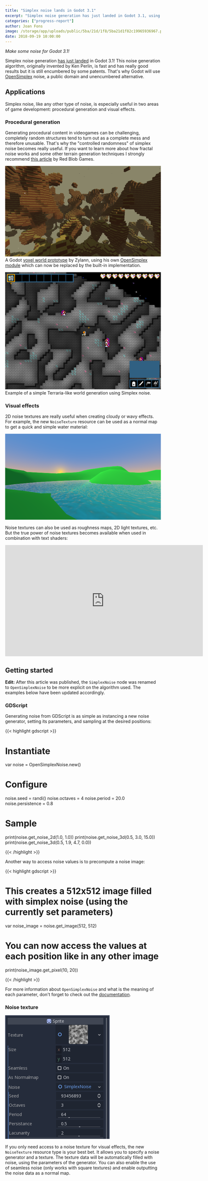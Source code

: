 ```yaml
---
title: "Simplex noise lands in Godot 3.1"
excerpt: "Simplex noise generation has just landed in Godot 3.1, using the unencumbered OpenSimplex implementation. It allows generation of 2D, 3D and 4D noise with a few lines of code with applications for procedural generation and visual effects."
categories: ["progress-report"]
author: Joan Fons
image: /storage/app/uploads/public/5ba/21d/1f8/5ba21d1f82c19965936967.png
date: 2018-09-19 10:00:00
---
```


*Make some noise for Godot 3.1!*

Simplex noise generation [has just landed](https://github.com/godotengine/godot/pull/21569) in Godot 3.1! This noise generation algorithm, originally invented by Ken Perlin, is fast and has really good results but it is still encumbered by some patents. That's why Godot will use [OpenSimplex](https://github.com/smcameron/open-simplex-noise-in-c) noise, a public domain and unencumbered alternative.

## Applications

Simplex noise, like any other type of noise, is especially useful in two areas of game development: procedural generation and visual effects.

### Procedural generation

Generating procedural content in videogames can be challenging, completely random structures tend to turn out as a complete mess and therefore unusable. That's why the "controlled randomness" of simplex noise becomes really useful. If you want to learn more about how fractal noise works and some other terrain generation techniques I strongly recommend [this article](https://www.redblobgames.com/maps/terrain-from-noise/) by Red Blob Games.

![A Minecraft-like world by Zylann](/storage/app/media/3.1/SimplexNoise/minecraft.png)
A Godot [voxel world prototype](https://github.com/Zylann/voxelgame) by Zylann, using his own [OpenSimplex module](https://github.com/Zylann/godot_opensimplex) which can now be replaced by the built-in implementation.

![A simple Terraria tribute.](/storage/app/media/3.1/SimplexNoise/lunaria.png)
Example of a simple Terraria-like world generation using Simplex noise.

### Visual effects

2D noise textures are really useful when creating cloudy or wavy effects. For example, the new `NoiseTexture` resource can be used as a normal map to get a quick and simple water material:

![Simple water material](/storage/app/media/3.1/SimplexNoise/water.png)

Noise textures can also be used as roughness maps, 2D light textures, etc. But the true power of noise textures becomes available when used in combination with text shaders:

<iframe width="640" height="360" src="https://www.youtube-nocookie.com/embed/mhWbDA0yNIc?rel=0&controls=0&showinfo=0" frameborder="0" allow="autoplay; encrypted-media" allowfullscreen></iframe>

## Getting started

**Edit:** After this article was published, the `SimplexNoise` node was renamed to `OpenSimplexNoise` to be more explicit on the algorithm used. The examples below have been updated accordingly.

### GDScript

Generating noise from GDScript is as simple as instancing a new noise generator, setting its parameters, and sampling at the desired positions:

{{< highlight gdscript >}}

# Instantiate
var noise = OpenSimplexNoise.new()

# Configure
noise.seed = randi()
noise.octaves = 4
noise.period = 20.0
noise.persistence = 0.8

# Sample
print(noise.get_noise_2d(1.0, 1.0))
print(noise.get_noise_3d(0.5, 3.0, 15.0))
print(noise.get_noise_3d(0.5, 1.9, 4.7, 0.0))

{{< /highlight >}}

Another way to access noise values is to precompute a noise image:

{{< highlight gdscript >}}

# This creates a 512x512 image filled with simplex noise (using the currently set parameters)
var noise_image = noise.get_image(512, 512)

# You can now access the values at each position like in any other image
print(noise_image.get_pixel(10, 20))

{{< /highlight >}}

For more information about `OpenSimplexNoise` and what is the meaning of each parameter, don't forget to check out the [documentation](http://docs.godotengine.org/en/latest/classes/class_opensimplexnoise.html).

### Noise texture

![](/storage/app/media/3.1/SimplexNoise/noise.png)

If you only need access to a noise texture for visual effects, the new `NoiseTexture` resource type is your best bet. It allows you to specify a noise generator and a texture. The texture data will be automatically filled with noise, using the parameters of the generator. You can also enable the use of seamless noise (only works with square textures) and enable outputting the noise data as a normal map.

